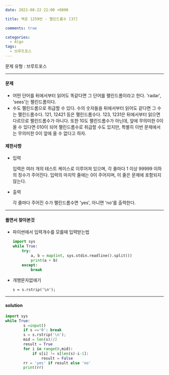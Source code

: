 ```yaml
---
date: 2021-08-22 22:00 +0800

title: 백준 1259번 - 팰린드롬수 [37]

comments: true

categories:
  - Algo
tags:
  - 브루트포스
---
```


문제 유형 : 브루트포스

---

#### 문제

- 어떤 단어를 뒤에서부터 읽어도 똑같다면 그 단어를 팰린드롬이라고 한다. 'radar', 'sees'는 팰린드롬이다.
- 수도 팰린드롬으로 취급할 수 있다. 수의 숫자들을 뒤에서부터 읽어도 같다면 그 수는 팰린드롬수다. 121, 12421 등은 팰린드롬수다. 123, 1231은 뒤에서부터 읽으면 다르므로 팰린드롬수가 아니다. 또한 10도 팰린드롬수가 아닌데, 앞에 무의미한 0이 올 수 있다면 010이 되어 팰린드롬수로 취급할 수도 있지만, 특별히 이번 문제에서는 무의미한 0이 앞에 올 수 없다고 하자.

#### 제한사항

- 입력

  입력은 여러 개의 테스트 케이스로 이루어져 있으며, 각 줄마다 1 이상 99999 이하의 정수가 주어진다. 입력의 마지막 줄에는 0이 주어지며, 이 줄은 문제에 포함되지 않는다.

- 출력

  각 줄마다 주어진 수가 팰린드롬수면 'yes', 아니면 'no'를 출력한다.

---

#### 풀면서 찾아본것

- 파이썬에서 입력개수를 모를때 입력받는법

  ```python
  import sys
  while True:
      try:
          a, b = map(int, sys.stdin.readline().split())
          print(a + b)
      except:
          break
  ```

- 개행문자없애기

  ```
  s = s.rstrip('\n');
  ```

---

#### solution

```python
import sys
while True:
        s =input()
        if s =='0': break
        s = s.rstrip('\n');
        mid = len(s)//2
        result = True
        for i in range(0,mid):
            if s[i] != s[len(s)-i-1]:
                result = False
        rr = 'yes' if result else 'no'
        print(rr)

```
